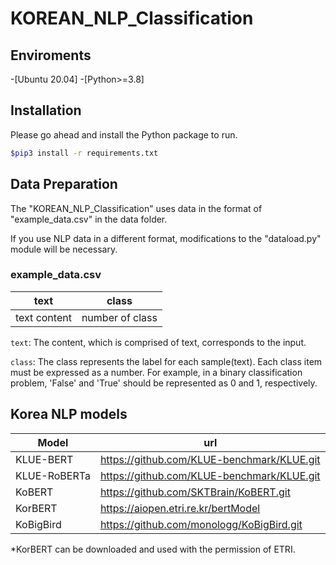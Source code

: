 # KOREAN_NLP_Classification

## Enviroments
-[Ubuntu 20.04]
-[Python>=3.8]

## Installation
Please go ahead and install the Python package to run.

```sh
$pip3 install -r requirements.txt
```

## Data Preparation
The "KOREAN_NLP_Classification" uses data in the format of "example_data.csv" in the data folder.

If you use NLP data in a different format, modifications to the "dataload.py" module will be necessary.


### example_data.csv
|text|class|
|--------|--------|
|text content|number of class|

`text`: The content, which is comprised of text, corresponds to the input.

`class`: The class represents the label for each sample(text). Each class item must be expressed as a number. For example, in a binary classification problem, 'False' and 'True' should be represented as 0 and 1, respectively.

## Korea NLP models
|Model|url|
|----------|-----------|
|KLUE-BERT|https://github.com/KLUE-benchmark/KLUE.git|
|KLUE-RoBERTa|https://github.com/KLUE-benchmark/KLUE.git|
|KoBERT|https://github.com/SKTBrain/KoBERT.git|
|KorBERT|https://aiopen.etri.re.kr/bertModel|
|KoBigBird|https://github.com/monologg/KoBigBird.git|

*KorBERT can be downloaded and used with the permission of ETRI.


